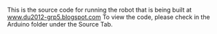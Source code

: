 This is the source code for running the robot that is being built at www.du2012-grp5.blogspot.com
To view the code, please check in the Arduino folder under the Source Tab.